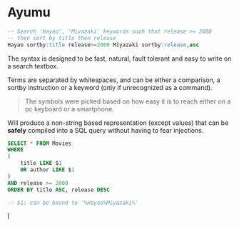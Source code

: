 # Ayumu

```sql
-- Search 'Hayao', 'Miyazaki' keywords such that release >= 2000
-- then sort by title then release
Hayao sortby:title release>=2000 Miyazaki sortby:release,asc
```

The syntax is designed to be fast, natural, fault tolerant and easy to write on
a search textbox.

Terms are separated by whitespaces, and can be either a comparison, a sortby
instruction or a keyword (only if unrecognized as a command).

> The symbols were picked based on how easy it is to reach either on a pc
> keyboard or a smartphone.

Will produce a non-string based representation (except values) that can be
**safely** compiled into a SQL query without having to fear injections.

```sql
SELECT * FROM Movies
WHERE
(
    title LIKE $1
    OR author LIKE $1
)
AND release >= 2000
ORDER BY title ASC, release DESC

-- $1: can be bound to '%Hayao%Miyazaki%'
```

⌈
